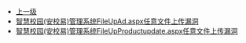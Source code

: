 * [上一级](docs/wy876_poc/)
* [智慧校园(安校易)管理系统FileUpAd.aspx任意文件上传漏洞](docs/wy876_poc/%E6%99%BA%E6%85%A7%E6%A0%A1%E5%9B%AD%28%E5%AE%89%E6%A0%A1%E6%98%93%29%E7%AE%A1%E7%90%86%E7%B3%BB%E7%BB%9F/%E6%99%BA%E6%85%A7%E6%A0%A1%E5%9B%AD%28%E5%AE%89%E6%A0%A1%E6%98%93%29%E7%AE%A1%E7%90%86%E7%B3%BB%E7%BB%9FFileUpAd.aspx%E4%BB%BB%E6%84%8F%E6%96%87%E4%BB%B6%E4%B8%8A%E4%BC%A0%E6%BC%8F%E6%B4%9E.md)
* [智慧校园(安校易)管理系统FileUpProductupdate.aspx任意文件上传漏洞](docs/wy876_poc/%E6%99%BA%E6%85%A7%E6%A0%A1%E5%9B%AD%28%E5%AE%89%E6%A0%A1%E6%98%93%29%E7%AE%A1%E7%90%86%E7%B3%BB%E7%BB%9F/%E6%99%BA%E6%85%A7%E6%A0%A1%E5%9B%AD%28%E5%AE%89%E6%A0%A1%E6%98%93%29%E7%AE%A1%E7%90%86%E7%B3%BB%E7%BB%9FFileUpProductupdate.aspx%E4%BB%BB%E6%84%8F%E6%96%87%E4%BB%B6%E4%B8%8A%E4%BC%A0%E6%BC%8F%E6%B4%9E.md)
